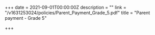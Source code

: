 +++
date = 2021-09-01T00:00:00Z
description = ""
link = "/v1631253024/policies/Parent_Payment_Grade_5.pdf"
title = "Parent payment - Grade 5"

+++
